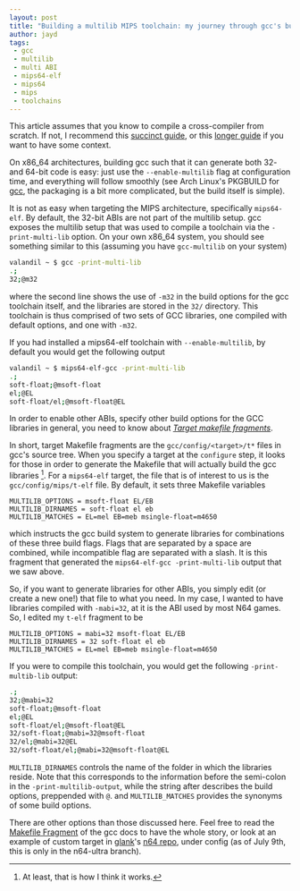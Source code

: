 ```yaml
---
layout: post
title: "Building a multilib MIPS toolchain: my journey through gcc's build system"
author: jayd
tags:
 - gcc
 - multilib
 - multi ABI
 - mips64-elf
 - mips64
 - mips
 - toolchains
---
```


This article assumes that you know to compile a cross-compiler from scratch. If
not, I recommend this [succinct
guide](http://www.ifp.illinois.edu/~nakazato/tips/xgcc.html#binutil), or this
[longer guide](https://preshing.com/20141119/how-to-build-a-gcc-cross-compiler/)
if you want to have some context.

On x86_64 architectures, building gcc such that it can generate both 32- and 64-bit code is
easy: just use the `--enable-multilib` flag at configuration time, and
everything will follow smoothly (see Arch Linux's PKGBUILD for
[gcc](https://git.archlinux.org/svntogit/packages.git/tree/trunk/PKGBUILD?h=packages/gcc),
the packaging is a bit more complicated, but the build itself is simple).

It is not as easy when targeting the MIPS architecture, specifically
`mips64-elf`. By default, the 32-bit ABIs are not part of the multilib setup.
gcc exposes the multilib setup that was used to compile a toolchain via the
`-print-multi-lib` option. On your own x86_64 system, you should see something
similar to this (assuming you have `gcc-multilib` on your system)

```bash
valandil ~ $ gcc -print-multi-lib
.;
32;@m32
```
where the second line shows the use of `-m32` in the build options for the gcc
toolchain itself, and the libraries are stored in the `32/` directory. This
toolchain is thus comprised of two sets of GCC libraries, one compiled with
default options, and one with `-m32`.

If you had installed a mips64-elf toolchain with `--enable-multilib`, by default
you would get the following output

```bash
valandil ~ $ mips64-elf-gcc -print-multi-lib
.;
soft-float;@msoft-float
el;@EL
soft-float/el;@msoft-float@EL
```

In order to enable other ABIs, specify other build options for the GCC libraries
in general, you need to know about *[Target makefile
fragments](https://gcc.gnu.org/onlinedocs//gcc-3.4.5/gccint/Target-Fragment.html)*.

In short, target Makefile fragments are the `gcc/config/<target>/t*` files in
gcc's source tree. When you specify a target at the `configure` step, it looks
for those in order to generate the Makefile that will actually build the gcc
libraries [^1]. For a `mips64-elf` target, the file that is of interest to us is
the `gcc/config/mips/t-elf` file. By default, it sets three Makefile variables

```make
MULTILIB_OPTIONS = msoft-float EL/EB
MULTILIB_DIRNAMES = soft-float el eb
MULTILIB_MATCHES = EL=mel EB=meb msingle-float=m4650
```

which instructs the gcc build system to generate libraries for combinations of
these three build flags. Flags that are separated by a space are combined, while
incompatible flag are separated with a slash. It is this fragment that generated
the `mips64-elf-gcc -print-multi-lib` output that we saw above.

So, if you want to generate libraries for other ABIs, you simply edit (or create
a new one!) that file to what you need. In my case, I wanted to have libraries
compiled with `-mabi=32`, at it is the ABI used by most N64 games. So, I edited
my `t-elf` fragment to be

```make
MULTILIB_OPTIONS = mabi=32 msoft-float EL/EB
MULTILIB_DIRNAMES = 32 soft-float el eb
MULTILIB_MATCHES = EL=mel EB=meb msingle-float=m4650
```

If you were to compile this toolchain, you would get the following
`-print-multib-lib` output:

```bash
.;
32;@mabi=32
soft-float;@msoft-float
el;@EL
soft-float/el;@msoft-float@EL
32/soft-float;@mabi=32@msoft-float
32/el;@mabi=32@EL
32/soft-float/el;@mabi=32@msoft-float@EL
```

`MULTILIB_DIRNAMES` controls the name of the folder in which the libraries
reside. Note that this corresponds to the information before the semi-colon in
the `-print-multilib-output`, while the string after describes the build
options, preppended with `@`. and `MULTILIB_MATCHES` provides the synonyms of
some build options.

There are other options than those discussed here. Feel free to read the
[Makefile
Fragment](https://gcc.gnu.org/onlinedocs//gcc-3.4.5/gccint/Fragments.html#Fragments)
of the gcc docs to have the whole story, or look at an example of custom target
in [glank](https://github.com/glankk)'s [n64
repo](https://github.com/glankk/n64/), under config (as of July 9th, this is
only in the n64-ultra branch).

[^1]: At least, that is how I think it works.


